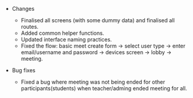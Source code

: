 * Changes
    * Finalised all screens (with some dummy data) and finalised all routes.
    * Added common helper functions.
    * Updated interface naming practices.
    * Fixed the flow: basic meet create form -> select user type -> enter email/username and password -> devices screen -> lobby -> meeting.

* Bug fixes
    * Fixed a bug where meeting was not being ended for other participants(students) when teacher/adming ended meeting for all.